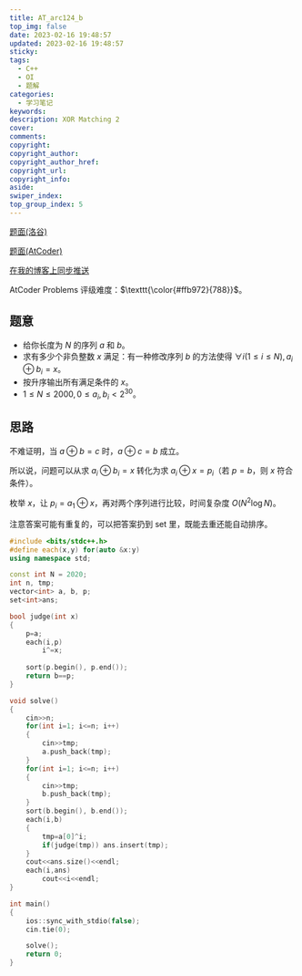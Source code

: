 ```yaml
---
title: AT_arc124_b
top_img: false
date: 2023-02-16 19:48:57
updated: 2023-02-16 19:48:57
sticky:
tags:
  - C++
  - OI
  - 题解
categories:
  - 学习笔记
keywords:
description: XOR Matching 2
cover:
comments:
copyright:
copyright_author:
copyright_author_href:
copyright_url:
copyright_info:
aside:
swiper_index:
top_group_index: 5
---
```


[题面(洛谷)](https://www.luogu.com.cn/problem/AT_arc124_b)

[题面(AtCoder)](https://atcoder.jp/contests/arc124/tasks/arc124_b)

[在我的博客上同步推送](https://hellolin.cf/articles/at_arc124_b_sol.md)

AtCoder Problems 评级难度：$\texttt{\color{#ffb972}{788}}$。

## 题意

- 给你长度为 $N$ 的序列 $a$ 和 $b$。
- 求有多少个非负整数 $x$ 满足：有一种修改序列 $b$ 的方法使得 $\forall i (1\le i\le N),  a_i \oplus b_i = x$。
- 按升序输出所有满足条件的 $x$。
- $1\le N\le 2000, 0\le a_i,b_i​<2^{30}$。

## 思路

不难证明，当 $a\oplus b=c$ 时，$a\oplus c=b$ 成立。

所以说，问题可以从求 $a_i \oplus b_i=x$ 转化为求 $a_i \oplus x=p_i$（若 $p=b$，则 $x$ 符合条件）。

枚举 $x$，让 $p_i = a_1 \oplus x$，再对两个序列进行比较，时间复杂度 $O(N^2 \log N)$。

注意答案可能有重复的，可以把答案扔到 set 里，既能去重还能自动排序。

``` cpp
#include <bits/stdc++.h>
#define each(x,y) for(auto &x:y)
using namespace std;

const int N = 2020;
int n, tmp;
vector<int> a, b, p;
set<int>ans;

bool judge(int x)
{
    p=a;
    each(i,p)
        i^=x;
    
    sort(p.begin(), p.end());
    return b==p;
}

void solve()
{
    cin>>n;
    for(int i=1; i<=n; i++)
    {
        cin>>tmp;
        a.push_back(tmp);
    }
    for(int i=1; i<=n; i++)
    {
        cin>>tmp;
        b.push_back(tmp);
    }
    sort(b.begin(), b.end());
    each(i,b)
    {
        tmp=a[0]^i;
        if(judge(tmp)) ans.insert(tmp);
    }
    cout<<ans.size()<<endl;
    each(i,ans)
        cout<<i<<endl;
}

int main()
{
    ios::sync_with_stdio(false);
    cin.tie(0);

    solve();
    return 0;
}
```

